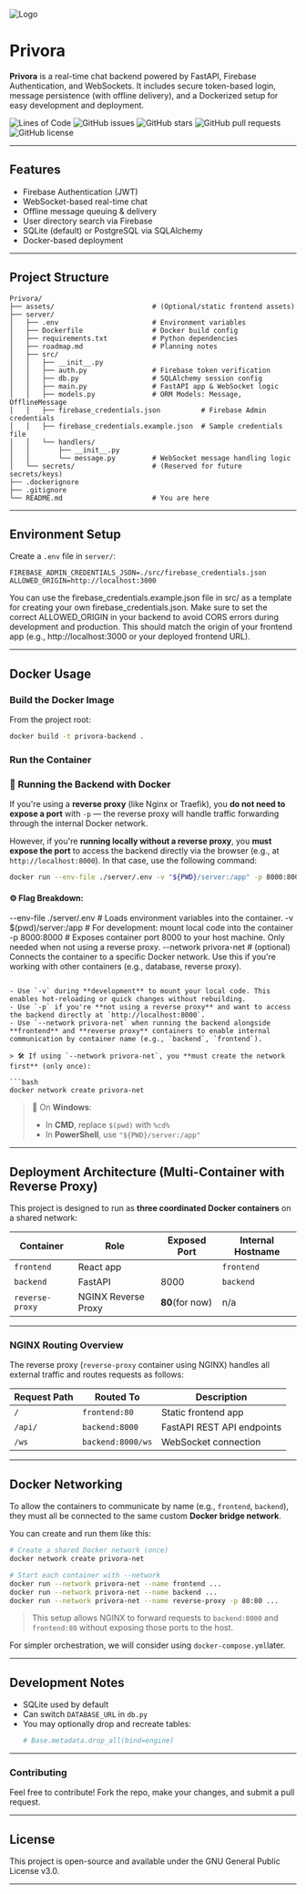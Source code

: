 ![Logo](assets/logo.png)

#  Privora

**Privora** is a real-time chat backend powered by FastAPI, Firebase Authentication, and WebSockets. It includes secure token-based login, message persistence (with offline delivery), and a Dockerized setup for easy development and deployment.

![Lines of Code](https://img.shields.io/badge/lines_of_code-525-brightgreen)
![GitHub issues](https://img.shields.io/github/issues/med1001/Privora)
![GitHub stars](https://img.shields.io/github/stars/med1001/Privora)
![GitHub pull requests](https://img.shields.io/github/issues-pr/med1001/Privora)
![GitHub license](https://img.shields.io/github/license/med1001/Privora)

---

##  Features

-  Firebase Authentication (JWT)
-  WebSocket-based real-time chat
-  Offline message queuing & delivery
-  User directory search via Firebase
-  SQLite (default) or PostgreSQL via SQLAlchemy
-  Docker-based deployment

---

##  Project Structure

```
Privora/
├── assets/                        # (Optional/static frontend assets)
├── server/
│   ├── .env                       # Environment variables
│   ├── Dockerfile                 # Docker build config
│   ├── requirements.txt           # Python dependencies
│   ├── roadmap.md                 # Planning notes
│   ├── src/
│   │   ├── __init__.py
│   │   ├── auth.py                # Firebase token verification
│   │   ├── db.py                  # SQLAlchemy session config
│   │   ├── main.py                # FastAPI app & WebSocket logic
│   │   ├── models.py              # ORM Models: Message, OfflineMessage
│   │   ├── firebase_credentials.json          # Firebase Admin credentials
│   │   ├── firebase_credentials.example.json  # Sample credentials file
│   │   └── handlers/
│   │       ├── __init__.py
│   │       └── message.py         # WebSocket message handling logic
│   └── secrets/                   # (Reserved for future secrets/keys)
├── .dockerignore
├── .gitignore
└── README.md                      # You are here
```

---

##  Environment Setup

Create a `.env` file in `server/`:

```env
FIREBASE_ADMIN_CREDENTIALS_JSON=./src/firebase_credentials.json
ALLOWED_ORIGIN=http://localhost:3000
```

You can use the firebase_credentials.example.json file in src/ as a template for creating your own firebase_credentials.json.
Make sure to set the correct ALLOWED_ORIGIN in your backend to avoid CORS errors during development and production. This should match the origin of your frontend app (e.g., http://localhost:3000 or your deployed frontend URL).

---

##  Docker Usage

###  Build the Docker Image

From the project root:

```bash
docker build -t privora-backend .
```

###  Run the Container

### 🐳 Running the Backend with Docker

If you're using a **reverse proxy** (like Nginx or Traefik), you **do not need to expose a port** with `-p` — the reverse proxy will handle traffic forwarding through the internal Docker network.

However, if you're **running locally without a reverse proxy**, you **must expose the port** to access the backend directly via the browser (e.g., at `http://localhost:8000`). In that case, use the following command:

```bash
docker run --env-file ./server/.env -v "${PWD}/server:/app" -p 8000:8000 privora-backend
```

#### ⚙️ Flag Breakdown:


--env-file ./server/.env # Loads environment variables into the container.
-v $(pwd)/server:/app    # For development: mount local code into the container
-p 8000:8000             # Exposes container port 8000 to your host machine. Only needed when not using a reverse proxy.
--network privora-net    # (optional) Connects the container to a specific Docker network. Use this if you're working with other containers (e.g., database, reverse proxy).
```

- Use `-v` during **development** to mount your local code. This enables hot-reloading or quick changes without rebuilding.
- Use `-p` if you're **not using a reverse proxy** and want to access the backend directly at `http://localhost:8000`.
- Use `--network privora-net` when running the backend alongside **frontend** and **reverse proxy** containers to enable internal communication by container name (e.g., `backend`, `frontend`).

> 🛠️ If using `--network privora-net`, you **must create the network first** (only once):

```bash
docker network create privora-net
```

> 📌 On **Windows**:
> - In **CMD**, replace `$(pwd)` with `%cd%`
> - In **PowerShell**, use `"${PWD}/server:/app"`

---


##  Deployment Architecture (Multi-Container with Reverse Proxy)

This project is designed to run as **three coordinated Docker containers** on a shared network:

| Container        | Role                     | Exposed Port  | Internal Hostname  |
|------------------|--------------------------|---------------|--------------------|
| `frontend`       | React app                |               |  `frontend`        |
| `backend`        | FastAPI                  | 8000          |   `backend`        |
| `reverse-proxy`  | NGINX Reverse Proxy      |**80**(for now)| n/a                |

---

###   NGINX Routing Overview

The reverse proxy (`reverse-proxy` container using NGINX) handles all external traffic and routes requests as follows:

| Request Path    | Routed To      | Description                |
|-----------------|----------------|----------------------------|
| `/`             | `frontend:80`  | Static frontend app        |
| `/api/`         | `backend:8000` | FastAPI REST API endpoints |
| `/ws`           | `backend:8000/ws` | WebSocket connection   |

---

##  Docker Networking

To allow the containers to communicate by name (e.g., `frontend`, `backend`), they must all be connected to the same custom **Docker bridge network**.

You can create and run them like this:

```bash
# Create a shared Docker network (once)
docker network create privora-net

# Start each container with --network
docker run --network privora-net --name frontend ...
docker run --network privora-net --name backend ...
docker run --network privora-net --name reverse-proxy -p 80:80 ...
```

> This setup allows NGINX to forward requests to `backend:8000` and `frontend:80` without exposing those ports to the host.

For simpler orchestration, we will consider using `docker-compose.yml`later.

---

##  Development Notes

- SQLite used by default
- Can switch `DATABASE_URL` in `db.py`
- You may optionally drop and recreate tables:
  ```python
  # Base.metadata.drop_all(bind=engine)
  ```

---

### **Contributing**
Feel free to contribute! Fork the repo, make your changes, and submit a pull request.

---

##  License

This project is open-source and available under the GNU General Public License v3.0.

---

